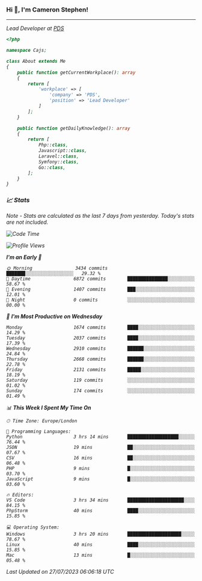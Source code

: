 ### Hi 👋, I'm Cameron Stephen!
<hr>
<p><em>Lead Developer at <a href="https://prindatasolutions.co.uk">PDS</a></p>


```php
<?php

namespace Cajs;

class About extends Me
{
    public function getCurrentWorkplace(): array
    {
        return [
            'workplace' => [
                'company' => 'PDS',
                'position' => 'Lead Developer'
            ]
        ];
    }

    public function getDailyKnowledge(): array
    {
        return [
            Php::class,
            Javascript::class,
            Laravel::class,
            Symfony::class,
            Go::class,
        ];
    }
}
```

### 📈 Stats
<p><em>Note - Stats are calculated as the last 7 days from yesterday. Today's stats are not included.</em></p>


<!--START_SECTION:waka-->
![Code Time](http://img.shields.io/badge/Code%20Time-3%2C467%20hrs%2036%20mins-blue)

![Profile Views](http://img.shields.io/badge/Profile%20Views-0-blue)

**I'm an Early 🐤** 

```text
🌞 Morning                3434 commits        ███████░░░░░░░░░░░░░░░░░░   29.32 % 
🌆 Daytime                6872 commits        ███████████████░░░░░░░░░░   58.67 % 
🌃 Evening                1407 commits        ███░░░░░░░░░░░░░░░░░░░░░░   12.01 % 
🌙 Night                  0 commits           ░░░░░░░░░░░░░░░░░░░░░░░░░   00.00 % 
```
📅 **I'm Most Productive on Wednesday** 

```text
Monday                   1674 commits        ████░░░░░░░░░░░░░░░░░░░░░   14.29 % 
Tuesday                  2037 commits        ████░░░░░░░░░░░░░░░░░░░░░   17.39 % 
Wednesday                2910 commits        ██████░░░░░░░░░░░░░░░░░░░   24.84 % 
Thursday                 2668 commits        ██████░░░░░░░░░░░░░░░░░░░   22.78 % 
Friday                   2131 commits        █████░░░░░░░░░░░░░░░░░░░░   18.19 % 
Saturday                 119 commits         ░░░░░░░░░░░░░░░░░░░░░░░░░   01.02 % 
Sunday                   174 commits         ░░░░░░░░░░░░░░░░░░░░░░░░░   01.49 % 
```


📊 **This Week I Spent My Time On** 

```text
🕑︎ Time Zone: Europe/London

💬 Programming Languages: 
Python                   3 hrs 14 mins       ███████████████████░░░░░░   76.44 % 
JSON                     19 mins             ██░░░░░░░░░░░░░░░░░░░░░░░   07.67 % 
CSV                      16 mins             ██░░░░░░░░░░░░░░░░░░░░░░░   06.48 % 
PHP                      9 mins              █░░░░░░░░░░░░░░░░░░░░░░░░   03.70 % 
JavaScript               9 mins              █░░░░░░░░░░░░░░░░░░░░░░░░   03.60 % 

🔥 Editors: 
VS Code                  3 hrs 34 mins       █████████████████████░░░░   84.15 % 
PhpStorm                 40 mins             ████░░░░░░░░░░░░░░░░░░░░░   15.85 % 

💻 Operating System: 
Windows                  3 hrs 20 mins       ████████████████████░░░░░   78.67 % 
Linux                    40 mins             ████░░░░░░░░░░░░░░░░░░░░░   15.85 % 
Mac                      13 mins             █░░░░░░░░░░░░░░░░░░░░░░░░   05.48 % 
```


 Last Updated on 27/07/2023 06:06:18 UTC
<!--END_SECTION:waka-->
